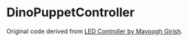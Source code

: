 # DinoPuppetController

Original code derived from [LED Controller by Mayoogh Girish](https://github.com/Mayoogh/Arduino-Bluetooth-Basic). 